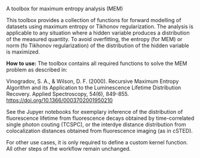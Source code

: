 A toolbox for maximum entropy analysis (MEM)

This toolbox provides a collection of functions for forward modelling of 
datasets using maximum entropy or Tikhonov regularization. The analysis is applicable to any
situation where a hidden variable produces a distribution of the
measured quantity. To avoid overfitting, the entropy (for MEM) or norm (fo Tikhonov regularization) of
the distribution of the hidden variable is maximized.

**How to use:**
The toolbox contains all required functions to solve the MEM problem as described in:

Vinogradov, S. A., & Wilson, D. F. (2000). Recursive Maximum Entropy Algorithm and its Application to the Luminescence Lifetime Distribution Recovery. Applied Spectroscopy, 54(6), 849-855. https://doi.org/10.1366/0003702001950210


See the Jupyer notebooks for exemplary inference of the distribution of 
fluorescence lifetime from fluorescence decays obtained by
time-correlated single photon couting (TCSPC), or the interdye distance distribution from
colocalization distances obtained from fluorescence imaging (as in cSTED).

For other use cases, it is only required to define a custom kernel function.
All other steps of the workflow remain unchanged.
